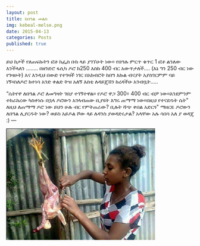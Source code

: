 ```yaml
---
layout: post
title: ከበዓል መልስ
img: kebeal-melse.png
date: 2015-04-13
categories: Posts
published: true
---
```


ይህ ከታች የለጠፍኩትን ፎቶ ከፌስ ቡክ ላይ ያገኘሁት ነው። የበዓሉ ምርጥ ቁጥር 1 ፎቶ ልንለው እንችላለን ........ በዘንድሮ ፋሲካ ዶሮ ከ250 እስከ 400 ብር አውጥታለች.... (እኔ ግን 250 ብር ነው የገዛሁት) እና እንዲህ በውድ የተገዛች ነገር በአክብሮት ከበግ እኩል ብናያት አያስገርምም ባይ ነኝ።ስለዶሮ ከተነሳ አንድ ቀልድ ትዝ አለኝ እስቲ ለዳይጄሽን ከረዳችሁ አንብቧት.....

“ሴትየዋ ለበዓል ዶሮ ለመግዛት ገበያ ተገኝተዋል። የዶሮ ዋጋ 300፥ 400 ብር ብቻ ነው።እንደምንም ተከራክረው ካስቀነሱ በኋላ ዶሮውን አገላብጠው ቢያዩት እግሩ ጠማማ ነው።በዚህ የተናደዱት ሴት" ለዚህ ለጠማማ ዶሮ ነው ይህን ሁሉ ብር የምትጠራው? ቢሉት ሻጭ ቀበል አድርጎ" ማዘርዬ ዶሮውን ለበዓል ሊያርዱት ነው? ወይስ አይዶል ሾው ላይ ለዳንስ ያወዳድሩታል? አላቸው አሉ ሳበሳ አለ ያ ወዳጄ :) —

<img src="/assets/kebeal-melse.png" width="400"  alt="ከበዓል መልስ">
